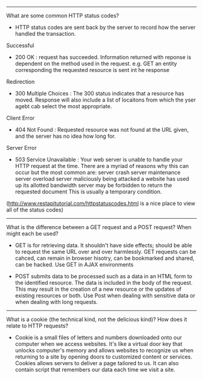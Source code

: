 ----------------------------------------
What are some common HTTP status codes?
- HTTP status codes are sent back by the server to record how the server handled the transaction.

Successful
- 200 OK : request has succeeded. Information returned with reponse is dependent on the method used in the request. e.g. GET an entity corresponding the requested resource is sent int he response

Redirection
- 300 Multiple Choices : The 300 status indicates that a resource has moved. Response will also include a list of locaitons from which the yser agebt cab select the most appropriate.

Client Error
- 404 Not Found : Requested resource was not found at the URL given, and the server has no idea how long for.

Server Error
- 503 Service Unavailable : Your web server is unable to handle your HTTP request at the time. There are a myriad of reasons why this can occur but the most common are:
server crash
server maintenance
server overload
server maliciously being attacked
a website has used up its allotted bandwidth
server may be forbidden to return the requested document
This is usually a temporary condition.

(http://www.restapitutorial.com/httpstatuscodes.html is a nice place to view all of the status codes)

----------------------------------------
What is the difference between a GET request and a POST request? When might each be used?

- GET is for retrieving data. It shouldn't have side effects; should be able to request the same URL over and over harmlessly. GET requests can be cahced, can remain in browser hisotry, can be bookmarked and shared, can be hacked. Use GET in AJAX environments

- POST submits data to be processed such as a data in an HTML form to the identified resource. The data is included in the body of the request. This may result in the creation of a new resource or the updates of existing resources or both. Use Post when dealing with sensitive data or when dealing with long requests.

----------------------------------------
What is a cookie (the technical kind, not the delicious kind)? How does it relate to HTTP requests?
- Cookie is a small files of letters and numbers downloaded onto our computer when we access websites. It's like a virtual door key that unlocks computer's memory and allows websites to recognize us when returning to a site by opening doors to customized content or services. Cookies allows servers to deliver a page tailored to us. It can also contain script that remembers our data each time we visit a site.

